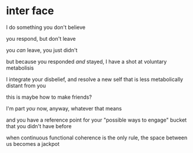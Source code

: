# inter face

I do something you don't believe

you respond, but don't leave

you _can_ leave, you just didn't

but because you responded _and_ stayed, I have a shot at voluntary metabolisis

I integrate your disbelief, and resolve a new self that is less metabolically distant from you

this is maybe how to make friends?

I'm part _you_ now, anyway, whatever that means

and you have a reference point for your "possible ways to engage" bucket that you didn't have before

when continuous functional coherence is the only rule, the space between us becomes a jackpot
